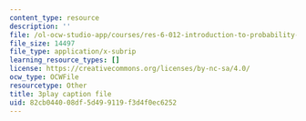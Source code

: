 ```yaml
---
content_type: resource
description: ''
file: /ol-ocw-studio-app/courses/res-6-012-introduction-to-probability-spring-2018/82cb044008df5d499119f3d4f0ec6252_4CkWjk40TBY.vtt
file_size: 14497
file_type: application/x-subrip
learning_resource_types: []
license: https://creativecommons.org/licenses/by-nc-sa/4.0/
ocw_type: OCWFile
resourcetype: Other
title: 3play caption file
uid: 82cb0440-08df-5d49-9119-f3d4f0ec6252
---
```

